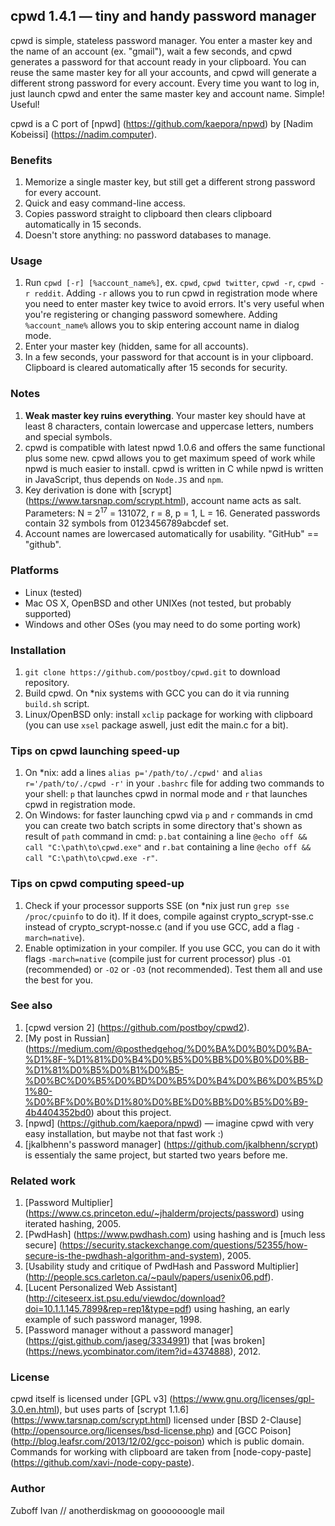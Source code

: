 ## cpwd 1.4.1 — tiny and handy password manager

cpwd is simple, stateless password manager. You enter a master key and the name of an account (ex. "gmail"), wait a few seconds, and cpwd generates a password for that account ready in your clipboard. You can reuse the same master key for all your accounts, and cpwd will generate a different strong password for every account. Every time you want to log in, just launch cpwd and enter the same master key and account name. Simple! Useful!

cpwd is a C port of [npwd] (https://github.com/kaepora/npwd) by [Nadim Kobeissi] (https://nadim.computer).

### Benefits
1. Memorize a single master key, but still get a different strong password for every account.
2. Quick and easy command-line access.
3. Copies password straight to clipboard then clears clipboard automatically in 15 seconds.
4. Doesn't store anything: no password databases to manage.

### Usage
1. Run `cpwd [-r] [%account_name%]`, ex. `cpwd`, `cpwd twitter`, `cpwd -r`, `cpwd -r reddit`. Adding `-r` allows you to run cpwd in registration mode where you need to enter master key twice to avoid errors. It's very useful when you're registering or changing password somewhere. Adding `%account_name%` allows you to skip entering account name in dialog mode.
2. Enter your master key (hidden, same for all accounts).
3. In a few seconds, your password for that account is in your clipboard. Clipboard is cleared automatically after 15 seconds for security.

### Notes
1. **Weak master key ruins everything**. Your master key should have at least 8 characters, contain lowercase and uppercase letters, numbers and special symbols.
2. cpwd is compatible with latest npwd 1.0.6 and offers the same functional plus some new. cpwd allows you to get maximum speed of work while npwd is much easier to install. cpwd is written in C while npwd is written in JavaScript, thus depends on `Node.JS` and `npm`.
3. Key derivation is done with [scrypt] (https://www.tarsnap.com/scrypt.html), account name acts as salt. Parameters: N = 2<sup>17</sup> = 131072, r = 8, p = 1, L = 16. Generated passwords contain 32 symbols from 0123456789abcdef set.
4. Account names are lowercased automatically for usability. "GitHub" == "github".

### Platforms
* Linux (tested)
* Mac OS X, OpenBSD and other UNIXes (not tested, but probably supported)
* Windows and other OSes (you may need to do some porting work)

### Installation
1. `git clone https://github.com/postboy/cpwd.git` to download repository.
2. Build cpwd. On *nix systems with GCC you can do it via running `build.sh` script.
3. Linux/OpenBSD only: install `xclip` package for working with clipboard (you can use `xsel` package aswell, just edit the main.c for a bit).

### Tips on cpwd launching speed-up
1. On *nix: add a lines `alias p='/path/to/./cpwd'` and `alias r='/path/to/./cpwd -r'` in your `.bashrc` file for adding two commands to your shell: `p` that launches cpwd in normal mode and `r` that launches cpwd in registration mode.
2. On Windows: for faster launching cpwd via `p` and `r` commands in cmd you can create two batch scripts in some directory that's shown as result of `path` command in cmd: `p.bat` containing a line `@echo off && call "C:\path\to\cpwd.exe"` and `r.bat` containing a line `@echo off && call "C:\path\to\cpwd.exe -r"`.

### Tips on cpwd computing speed-up
1. Check if your processor supports SSE (on *nix just run `grep sse /proc/cpuinfo` to do it). If it does, compile against crypto_scrypt-sse.c instead of crypto_scrypt-nosse.c (and if you use GCC, add a flag `-march=native`).
2. Enable optimization in your compiler. If you use GCC, you can do it with flags `-march=native` (compile just for current processor) plus `-O1` (recommended) or `-O2` or `-O3` (not recommended). Test them all and use the best for you.

### See also
1. [cpwd version 2] (https://github.com/postboy/cpwd2).
2. [My post in Russian] (https://medium.com/@posthedgehog/%D0%BA%D0%B0%D0%BA-%D1%8F-%D1%81%D0%B4%D0%B5%D0%BB%D0%B0%D0%BB-%D1%81%D0%B5%D0%B1%D0%B5-%D0%BC%D0%B5%D0%BD%D0%B5%D0%B4%D0%B6%D0%B5%D1%80-%D0%BF%D0%B0%D1%80%D0%BE%D0%BB%D0%B5%D0%B9-4b4404352bd0) about this project.
3. [npwd] (https://github.com/kaepora/npwd) — imagine cpwd with very easy installation, but maybe not that fast work :)
4. [jkalbhenn's password manager] (https://github.com/jkalbhenn/scrypt) is essentialy the same project, but started two years before me.

### Related work
1. [Password Multiplier] (https://www.cs.princeton.edu/~jhalderm/projects/password) using iterated hashing, 2005.
2. [PwdHash] (https://www.pwdhash.com) using hashing and is [much less secure] (https://security.stackexchange.com/questions/52355/how-secure-is-the-pwdhash-algorithm-and-system), 2005.
3. [Usability study and critique of PwdHash and Password Multiplier] (http://people.scs.carleton.ca/~paulv/papers/usenix06.pdf).
4. [Lucent Personalized Web Assistant] (http://citeseerx.ist.psu.edu/viewdoc/download?doi=10.1.1.145.7899&rep=rep1&type=pdf) using hashing, an early example of such password manager, 1998.
5. [Password manager without a password manager] (https://gist.github.com/jaseg/3334991) that [was broken] (https://news.ycombinator.com/item?id=4374888), 2012.

### License
cpwd itself is licensed under [GPL v3] (https://www.gnu.org/licenses/gpl-3.0.en.html), but uses parts of [scrypt 1.1.6] (https://www.tarsnap.com/scrypt.html) licensed under [BSD 2-Clause] (http://opensource.org/licenses/bsd-license.php) and [GCC Poison] (http://blog.leafsr.com/2013/12/02/gcc-poison) which is public domain. Commands for working with clipboard are taken from [node-copy-paste] (https://github.com/xavi-/node-copy-paste).

### Author
Zuboff Ivan // anotherdiskmag on gooooooogle mail
